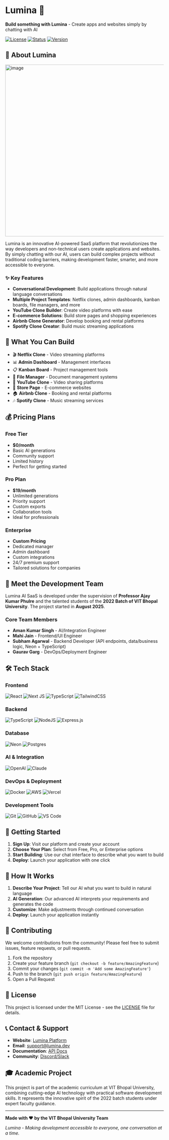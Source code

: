 # Lumina 🌟

**Build something with Lumina** - Create apps and websites simply by chatting with AI

[![License](https://img.shields.io/badge/license-MIT-blue.svg)](LICENSE)
[![Status](https://img.shields.io/badge/status-Active-brightgreen.svg)]()
[![Version](https://img.shields.io/badge/version-1.0.0-orange.svg)]()

## 🚀 About Lumina

<img width="1023" height="546" alt="image" src="https://github.com/user-attachments/assets/66ceb218-8f2a-429f-9377-eda1de8accd7" />

Lumina is an innovative AI-powered SaaS platform that revolutionizes the way developers and non-technical users create applications and websites. By simply chatting with our AI, users can build complex projects without traditional coding barriers, making development faster, smarter, and more accessible to everyone.

### ✨ Key Features

- **Conversational Development**: Build applications through natural language conversations
- **Multiple Project Templates**: Netflix clones, admin dashboards, kanban boards, file managers, and more
- **YouTube Clone Builder**: Create video platforms with ease
- **E-commerce Solutions**: Build store pages and shopping experiences
- **Airbnb Clone Generator**: Develop booking and rental platforms
- **Spotify Clone Creator**: Build music streaming applications

## 🎯 What You Can Build

- 🎬 **Netflix Clone** - Video streaming platforms
- 📊 **Admin Dashboard** - Management interfaces
- 📋 **Kanban Board** - Project management tools
- 📁 **File Manager** - Document management systems
- 🎵 **YouTube Clone** - Video sharing platforms
- 🛒 **Store Page** - E-commerce websites
- 🏠 **Airbnb Clone** - Booking and rental platforms
- 🎶 **Spotify Clone** - Music streaming services

## 💰 Pricing Plans

### Free Tier
- **$0/month**
- Basic AI generations
- Community support
- Limited history
- Perfect for getting started

### Pro Plan
- **$19/month**
- Unlimited generations
- Priority support
- Custom exports
- Collaboration tools
- Ideal for professionals

### Enterprise
- **Custom Pricing**
- Dedicated manager
- Admin dashboard
- Custom integrations
- 24/7 premium support
- Tailored solutions for companies

## 👥 Meet the Development Team

Lumina AI SaaS is developed under the supervision of **Professor Ajay Kumar Phulre** and the talented students of the **2022 Batch of VIT Bhopal University**. The project started in **August 2025**.

### Core Team Members

- **Aman Kumar Singh** - AI/Integration Engineer
- **Mahi Jain** - Frontend/UI Engineer
- **Subham Agarwal** - Backend Developer (API endpoints, data/business logic, Neon + TypeScript)
- **Gaurav Garg** - DevOps/Deployment Engineer

## 🛠️ Tech Stack

### Frontend
![React](https://img.shields.io/badge/react-%2320232a.svg?style=for-the-badge&logo=react&logoColor=%2361DAFB)
![Next JS](https://img.shields.io/badge/Next-black?style=for-the-badge&logo=next.js&logoColor=white)
![TypeScript](https://img.shields.io/badge/typescript-%23007ACC.svg?style=for-the-badge&logo=typescript&logoColor=white)
![TailwindCSS](https://img.shields.io/badge/tailwindcss-%2338B2AC.svg?style=for-the-badge&logo=tailwind-css&logoColor=white)

### Backend
![TypeScript](https://img.shields.io/badge/typescript-%23007ACC.svg?style=for-the-badge&logo=typescript&logoColor=white)
![NodeJS](https://img.shields.io/badge/node.js-6DA55F?style=for-the-badge&logo=node.js&logoColor=white)
![Express.js](https://img.shields.io/badge/express.js-%23404d59.svg?style=for-the-badge&logo=express&logoColor=%2361DAFB)

### Database
![Neon](https://img.shields.io/badge/neon-00E599?style=for-the-badge&logo=neon&logoColor=white)
![Postgres](https://img.shields.io/badge/postgres-%23316192.svg?style=for-the-badge&logo=postgresql&logoColor=white)

### AI & Integration
![OpenAI](https://img.shields.io/badge/OpenAI-74aa9c?style=for-the-badge&logo=openai&logoColor=white)
![Claude](https://img.shields.io/badge/Claude-000000?style=for-the-badge&logo=anthropic&logoColor=white)

### DevOps & Deployment
![Docker](https://img.shields.io/badge/docker-%230db7ed.svg?style=for-the-badge&logo=docker&logoColor=white)
![AWS](https://img.shields.io/badge/AWS-%23FF9900.svg?style=for-the-badge&logo=amazon-aws&logoColor=white)
![Vercel](https://img.shields.io/badge/vercel-%23000000.svg?style=for-the-badge&logo=vercel&logoColor=white)

### Development Tools
![Git](https://img.shields.io/badge/git-%23F05033.svg?style=for-the-badge&logo=git&logoColor=white)
![GitHub](https://img.shields.io/badge/github-%23121011.svg?style=for-the-badge&logo=github&logoColor=white)
![VS Code](https://img.shields.io/badge/Visual%20Studio%20Code-0078d4.svg?style=for-the-badge&logo=visual-studio-code&logoColor=white)

## 🚀 Getting Started

1. **Sign Up**: Visit our platform and create your account
2. **Choose Your Plan**: Select from Free, Pro, or Enterprise options
3. **Start Building**: Use our chat interface to describe what you want to build
4. **Deploy**: Launch your application with one click

## 📖 How It Works

1. **Describe Your Project**: Tell our AI what you want to build in natural language
2. **AI Generation**: Our advanced AI interprets your requirements and generates the code
3. **Customize**: Make adjustments through continued conversation
4. **Deploy**: Launch your application instantly

## 🤝 Contributing

We welcome contributions from the community! Please feel free to submit issues, feature requests, or pull requests.

1. Fork the repository
2. Create your feature branch (`git checkout -b feature/AmazingFeature`)
3. Commit your changes (`git commit -m 'Add some AmazingFeature'`)
4. Push to the branch (`git push origin feature/AmazingFeature`)
5. Open a Pull Request

## 📄 License

This project is licensed under the MIT License - see the [LICENSE](LICENSE) file for details.

## 📞 Contact & Support

- **Website**: [Lumina Platform](your-website-link)
- **Email**: support@lumina.dev
- **Documentation**: [API Docs](your-docs-link)
- **Community**: [Discord/Slack](your-community-link)

## 🎓 Academic Project

This project is part of the academic curriculum at VIT Bhopal University, combining cutting-edge AI technology with practical software development skills. It represents the innovative spirit of the 2022 batch students under expert faculty guidance.

---

**Made with ❤️ by the VIT Bhopal University Team**

*Lumina - Making development accessible to everyone, one conversation at a time.*


#
